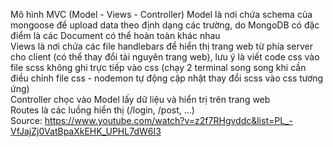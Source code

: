 Mô hình MVC (Model - Views - Controller)
Model là nơi chứa schema của mongoose để upload data theo định dạng các trường, do MongoDB có đặc điểm là các Document có thể hoàn toàn khác nhau  
Views là nơi chứa các file handlebars để hiển thị trang web từ phía server cho client (có thể thay đổi tài nguyên trang web), lưu ý là viết code css vào file scss
không ghi trực tiếp vào css (chạy 2 terminal song song khi cần điều chỉnh file css - nodemon tự động cập nhật thay đổi scss vào css tương ứng)  
Controller chọc vào Model lấy dữ liệu và hiển trị trên trang web  
Routes là các luồng hiển thị (/login, /post, ...)  
Source: https://www.youtube.com/watch?v=z2f7RHgvddc&list=PL_-VfJajZj0VatBpaXkEHK_UPHL7dW6I3
